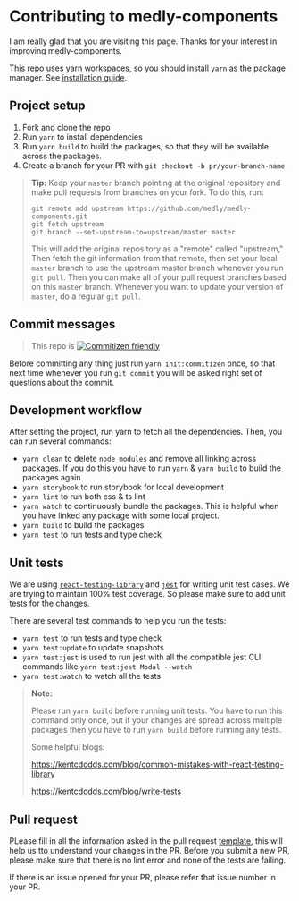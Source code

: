 # Contributing to medly-components

I am really glad that you are visiting this page. Thanks for your interest in improving medly-components.

This repo uses yarn workspaces, so you should install `yarn` as the package manager. See [installation guide](https://yarnpkg.com/en/docs/install).

## Project setup

1. Fork and clone the repo
2. Run `yarn` to install dependencies
3. Run `yarn build` to build the packages, so that they will be available across the packages.
4. Create a branch for your PR with `git checkout -b pr/your-branch-name`

> **Tip:** Keep your `master` branch pointing at the original repository and make pull requests from branches on your fork. To do this, run:
>
> ```properties
> git remote add upstream https://github.com/medly/medly-components.git
> git fetch upstream
> git branch --set-upstream-to=upstream/master master
> ```
>
> This will add the original repository as a "remote" called "upstream," Then fetch the git information from that remote, then set your local `master` branch to use the upstream master branch whenever you run `git pull`. Then you can make all of your pull request branches based on this `master` branch. Whenever you want to update your version of `master`, do a regular `git pull`.

## Commit messages

> This repo is [![Commitizen friendly](https://img.shields.io/badge/commitizen-friendly-brightgreen.svg)](http://commitizen.github.io/cz-cli/)

Before committing any thing just run `yarn init:commitizen` once, so that next time whenever you run `git commit` you will be asked right set of questions about the commit.

## Development workflow

After setting the project, run yarn to fetch all the dependencies. Then, you can run several commands:

- `yarn clean` to delete `node_modules` and remove all linking across packages. If you do this you have to run `yarn` & `yarn build` to build the packages again
- `yarn storybook` to run storybook for local development
- `yarn lint` to run both css & ts lint
- `yarn watch` to continuously bundle the packages. This is helpful when you have linked any package with some local project.
- `yarn build` to build the packages
- `yarn test` to run tests and type check

## Unit tests

We are using [`react-testing-library`](https://testing-library.com/docs/react-testing-library/intro) and [`jest`](https://jestjs.io/) for writing unit test cases. We are trying to maintain 100% test coverage. So please make sure to add unit tests for the changes.

There are several test commands to help you run the tests:

- `yarn test` to run tests and type check
- `yarn test:update` to update snapshots
- `yarn test:jest` is used to run jest with all the compatible jest CLI commands like `yarn test:jest Modal --watch`
- `yarn test:watch` to watch all the tests

> **Note:**
>
> Please run `yarn build` before running unit tests. You have to run this command only once, but if your changes are spread across multiple packages then you have to run `yarn build` before running any tests.
>
> Some helpful blogs:
>
> https://kentcdodds.com/blog/common-mistakes-with-react-testing-library
>
> https://kentcdodds.com/blog/write-tests

## Pull request

PLease fill in all the information asked in the pull request [template](https://github.com/medly/medly-components/blob/master/.github/PULL_REQUEST_TEMPLATE.md), this will help us tto understand your changes in the PR. Before you submit a new PR, please make sure that there is no lint error and none of the tests are failing.

If there is an issue opened for your PR, please refer that issue number in your PR.
